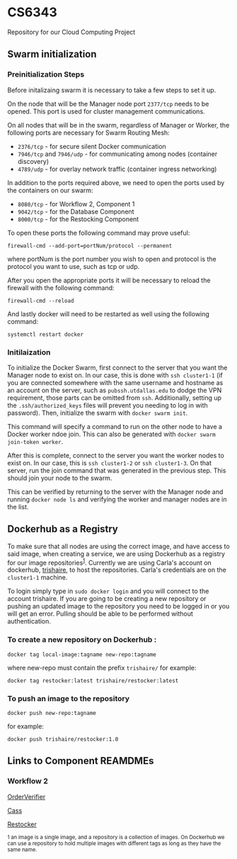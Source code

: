 # CS6343
Repository for our Cloud Computing Project

## Swarm initialization

### Preinitialization Steps

Before initalizaing swarm it is necessary to take a few steps to set it up. 

On the node that will be the Manager node port `2377/tcp` needs to be opened. This port is used for cluster management communications. 

On all nodes that will be in the swarm, regardless of Manager or Worker, the following ports are necessary for Swarm Routing Mesh:

* `2376/tcp` - for secure silent Docker communication
* `7946/tcp` and `7946/udp` - for communicating among nodes (container discovery)
* `4789/udp` - for overlay network traffic (container ingress networking)

In addition to the ports required above, we need to open the ports used by the containers on our swarm:

* `8080/tcp` - for Workflow 2, Component 1
* `9042/tcp` - for the Database Component
* `8000/tcp` - for the Restocking Component

To open these ports the following command may prove useful:
```
firewall-cmd --add-port=portNum/protocol --permanent
```
where portNum is the port number you wish to open and protocol is the protocol you want to use, such as tcp or udp.

After you open the appropriate ports it will be necessary to reload the firewall with the following command:
```
firewall-cmd --reload
```
And lastly docker will need to be restarted as well using the following command:
```
systemctl restart docker
```
### Initilaization

To initialize the Docker Swarm, first connect to the server that you want the Manager node to exist on. In our case, this is done with `ssh cluster1-1` (if you are connected somewhere with the same username and hostname as an account on the server, such as `pubssh.utdallas.edu` to dodge the VPN requirement, those parts can be omitted from `ssh`. Additionally, setting up the `.ssh/authorized_keys` files will prevent you needing to log in with password). Then, initialize the swarm with `docker swarm init`.  

This command will specify a command to run on the other node to have a Docker worker ndoe join. This can also be generated with `docker swarm join-token worker`.   

After this is complete, connect to the server you want the worker nodes to exist on. In our case, this is `ssh cluster1-2` or `ssh cluster1-3`. On that server, run the join command that was generated in the previous step. This should join your node to the swarm.  

This can be verified by returning to the server with the Manager node and running `docker node ls` and verifying the worker and manager nodes are in the list.  

## Dockerhub as a Registry
To make sure that all nodes are using the correct image, and have access to said image, when creating a service, we are using Dockerhub as a registry for our image repositories<sup>[1](#repositoryFootnote)</sup>. Currently we are using Carla's account on dockerhub, [trishaire](https://hub.docker.com/u/trishaire), to host the repositories. Carla's credentials are on the `cluster1-1` machine. 

To login simply type in `sudo docker login` and you will connect to the account trishaire. If you are going to be creating a new repository or pushing an updated image to the repository you need to be logged in or you will get an error. Pulling should be able to be performed without authentication.

### To create a new repository on Dockerhub :

```
docker tag local-image:tagname new-repo:tagname
```

where new-repo must contain the prefix `trishaire/` for example:

```
docker tag restocker:latest trishaire/restocker:latest
```
### To push an image to the repository
```
docker push new-repo:tagname
```
for example:
```
docker push trishaire/restocker:1.0
```

## Links to Component REAMDMEs

### Workflow 2
[OrderVerifier](https://github.com/CPVazquez/CS6343/tree/master/Workflows/WF2/Components/C1)

[Cass](https://github.com/CPVazquez/CS6343/tree/master/Workflows/WF2/Components/C2)

[Restocker](https://github.com/CPVazquez/CS6343/tree/master/Workflows/WF2/Components/C5)


<sub><a name="repositoryFootnote">1</a> an image is a single image, and a repository is a collection of images. On Dockerhub we can use a repository to hold multiple images with different tags as long as they have the same name.</sub>
